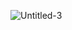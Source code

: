 ![Untitled-3](https://user-images.githubusercontent.com/8184220/230132997-8729f085-46e7-4ff5-ba05-1023764ff6f0.gif)
